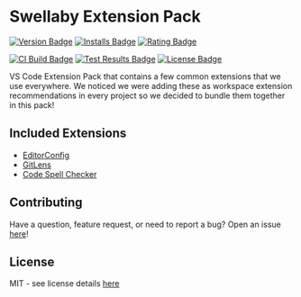 # Swellaby Extension Pack

[![Version Badge][version-badge]][ext-url]
[![Installs Badge][installs-badge]][ext-url]
[![Rating Badge][rating-badge]][ext-url]

[![CI Build Badge][ci-badge]][ci-pipeline-url]
[![Test Results Badge][tests-badge]][ci-pipeline-url]
[![License Badge][license-badge]][license-url]

VS Code Extension Pack that contains a few common extensions that we use everywhere. We noticed we were adding these as workspace extension recommendations in every project so we decided to bundle them together in this pack!

## Included Extensions

- [EditorConfig][editorconfig-ext-url]
- [GitLens][gitlens-ext-url]
- [Code Spell Checker][cspell-ext-url]

## Contributing

Have a question, feature request, or need to report a bug? Open an issue [here][open-issue-url]!

## License

MIT - see license details [here][license-url]

[license-url]: https://github.com/swellaby/vscode-common-pack/blob/master/LICENSE
[license-badge]: https://img.shields.io/github/license/swellaby/vscode-common-pack.svg?style=flat-square&color=blue
[ci-badge]: https://img.shields.io/azure-devops/build/swellaby/opensource/47/master.svg?style=flat-square
[ci-pipeline-url]: https://dev.azure.com/swellaby/OpenSource/_build?definitionId=47
[tests-badge]: https://img.shields.io/azure-devops/tests/swellaby/opensource/47/master.svg?style=flat-square
[installs-badge]: https://img.shields.io/vscode-marketplace/i/swellaby.common-pack.svg?style=flat-square
[version-badge]: https://img.shields.io/vscode-marketplace/v/swellaby.common-pack.svg?style=flat-square
[rating-badge]: https://img.shields.io/vscode-marketplace/r/swellaby.common-pack.svg?style=flat-square
[ext-url]: https://marketplace.visualstudio.com/items?itemName=swellaby.common-pack
[open-issue-url]: https://github.com/swellaby/vscode-common-pack/issues/new/choose
[editorconfig-ext-url]: https://marketplace.visualstudio.com/items?itemName=EditorConfig.EditorConfig
[gitlens-ext-url]: https://marketplace.visualstudio.com/items?itemName=eamodio.gitlens
[cspell-ext-url]: https://marketplace.visualstudio.com/items?itemName=streetsidesoftware.code-spell-checker
